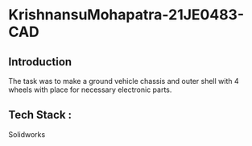 # KrishnansuMohapatra-21JE0483-CAD

## Introduction
The task was to make a ground vehicle chassis and outer shell with 4 wheels with place for necessary electronic parts.

## Tech Stack :
Solidworks
